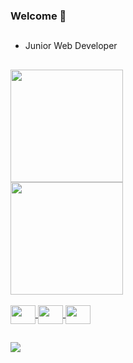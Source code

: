 ### Welcome 👋

##

- Junior Web Developer

##

<div>
  <a href="https://github.com/MatSilva5">
  <img align="center" height="180em" src="https://github-readme-stats.vercel.app/api?username=MatSilva5&show_icons=true&theme=tokyonight&include_all_commits=true&count_private=true"/>
</div>

  <div>
    <a href="https://github.com/MatSilva5">
      <img align="center" height="180em" src="https://github-readme-stats.vercel.app/api/top-langs/?username=MatSilva5&layout=compact"/>
  </div>
<div style="display: inline_block"><br>
  <img align="center" height="30" width="40" src='https://cdn.jsdelivr.net/gh/devicons/devicon/icons/angularjs/angularjs-original.svg'>
  <img align="center" height="30" width="40" src='https://cdn.jsdelivr.net/gh/devicons/devicon/icons/typescript/typescript-original.svg'>
  <img align="center" height="30" width="40" src='https://cdn.jsdelivr.net/gh/devicons/devicon/icons/csharp/csharp-original.svg'>
</div>
  
  ##
  
  <div>
    <a href="https://www.linkedin.com/in/matheus-azevedo-silva-49b137214/" target="_blank"><img src="https://img.shields.io/badge/LinkedIn-0077B5?style=for-the-badge&logo=linkedin&logoColor=white"></a>
  </div>
